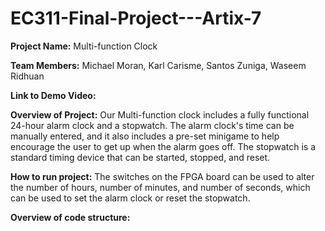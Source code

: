 # EC311-Final-Project---Artix-7

**Project Name:**
Multi-function Clock

**Team Members:**
Michael Moran, Karl Carisme, Santos Zuniga, Waseem Ridhuan

**Link to Demo Video:**

**Overview of Project:**
Our Multi-function clock includes a fully functional 24-hour alarm clock and a stopwatch. The alarm clock's time can be manually entered, and it also includes a pre-set minigame to help encourage the user to get up when the alarm goes off. The stopwatch is a standard timing device that can be started, stopped, and reset.

**How to run project:**
The switches on the FPGA board can be used to alter the number of hours, number of minutes, and number of seconds, which can be used to set the alarm clock or reset the stopwatch.

**Overview of code structure:**
